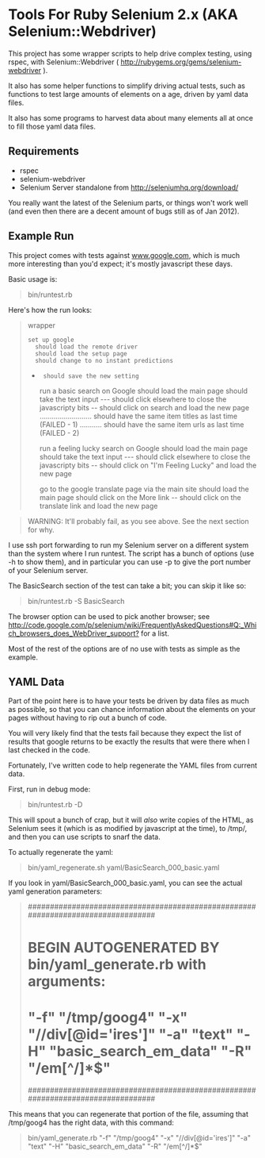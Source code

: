 Tools For Ruby Selenium 2.x (AKA Selenium::Webdriver)
=====================================================

This project has some wrapper scripts to help drive complex testing,
using rspec, with Selenium::Webdriver 
( http://rubygems.org/gems/selenium-webdriver ).

It also has some helper functions to simplify driving actual tests,
such as functions to test large amounts of elements on a age, driven
by yaml data files.

It also has some programs to harvest data about many elements all at
once to fill those yaml data files.

Requirements
------------

- rspec
- selenium-webdriver
- Selenium Server standalone from http://seleniumhq.org/download/

You really want the latest of the Selenium parts, or things won't
work well (and even then there are a decent amount of bugs still as
of Jan 2012).

Example Run
-----------

This project comes with tests against www.google.com, which is much
more interesting than you'd expect; it's mostly javascript these
days.

Basic usage is:

> bin/runtest.rb

Here's how the run looks:

> wrapper
> 
>     set up google
>       should load the remote driver
>       should load the setup page
>       should change to no instant predictions
> -      should save the new setting
> 
>     run a basic search on Google
>       should load the main page
>       should take the text input
> ---      should click elsewhere to close the javascripty bits
> --      should click on search and load the new page
> ..........................      should have the same item titles as last time (FAILED - 1)
> ...........      should have the same item urls as last time (FAILED - 2)
> 
>     run a feeling lucky search on Google
>       should load the main page
>       should take the text input
> ---      should click elsewhere to close the javascripty bits
> --      should click on "I'm Feeling Lucky" and load the new page
> 
>     go to the google translate page via the main site
>       should load the main page
>       should click on the More link
> --      should click on the translate link and load the new page

> WARNING: It'll probably fail, as you see above.  See the next section for why.

I use ssh port forwarding to run my Selenium server on a different
system than the system where I run runtest.  The script has a bunch
of options (use -h to show them), and in particular you can use -p
to give the port number of your Selenium server.  

The BasicSearch section of the test can take a bit; you can skip it
like so:

> bin/runtest.rb -S BasicSearch

The browser option can be used to pick another browser; see
<http://code.google.com/p/selenium/wiki/FrequentlyAskedQuestions#Q:_Which_browsers_does_WebDriver_support?>
for a list.

Most of the rest of the options are of no use with tests as simple
as the example.

YAML Data
---------

Part of the point here is to have your tests be driven by data
files as much as possible, so that you can chance information about
the elements on your pages without having to rip out a bunch of
code.

You will very likely find that the tests fail because they expect
the list of results that google returns to be exactly the results
that were there when I last checked in the code.

Fortunately, I've written code to help regenerate the YAML files
from current data.

First, run in debug mode:

> bin/runtest.rb -D

This will spout a bunch of crap, but it will *also* write copies of
the HTML, as Selenium sees it (which is as modified by javascript at
the time), to /tmp/, and then you can use scripts to snarf the data.

To actually regenerate the yaml:

> bin/yaml_regenerate.sh yaml/BasicSearch_000_basic.yaml

If you look in yaml/BasicSearch_000_basic.yaml, you can see the
actual yaml generation parameters:

> #################################################################################
> # BEGIN AUTOGENERATED BY bin/yaml_generate.rb with arguments:
> # "-f" "/tmp/goog4" "-x" "//div[@id='ires']" "-a" "text" "-H" "basic_search_em_data" "-R" "/em[^/]*$"
> #################################################################################

This means that you can regenerate that portion of the file,
assuming that /tmp/goog4 has the right data, with this command:

> bin/yaml_generate.rb "-f" "/tmp/goog4" "-x" "//div[@id='ires']" "-a" "text" "-H" "basic_search_em_data" "-R" "/em[^/]*$"

